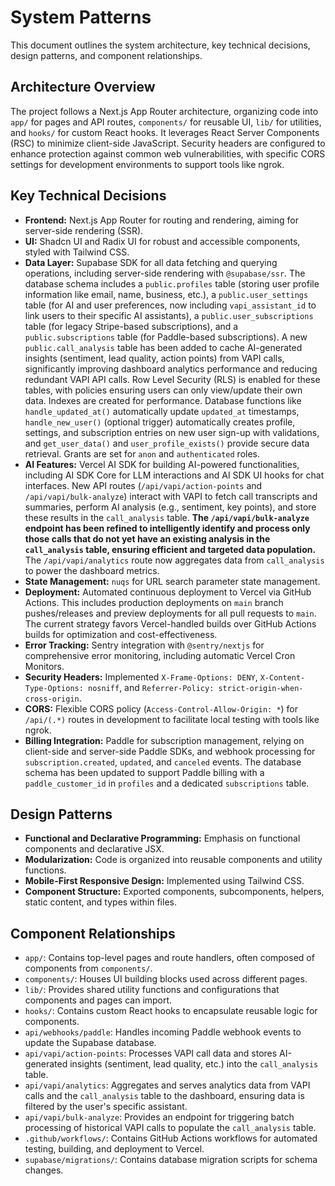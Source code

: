 # System Patterns

This document outlines the system architecture, key technical decisions, design patterns, and component relationships.

## Architecture Overview

The project follows a Next.js App Router architecture, organizing code into `app/` for pages and API routes, `components/` for reusable UI, `lib/` for utilities, and `hooks/` for custom React hooks. It leverages React Server Components (RSC) to minimize client-side JavaScript. Security headers are configured to enhance protection against common web vulnerabilities, with specific CORS settings for development environments to support tools like ngrok.

## Key Technical Decisions

-   **Frontend:** Next.js App Router for routing and rendering, aiming for server-side rendering (SSR).
-   **UI:** Shadcn UI and Radix UI for robust and accessible components, styled with Tailwind CSS.
-   **Data Layer:** Supabase SDK for all data fetching and querying operations, including server-side rendering with `@supabase/ssr`. The database schema includes a `public.profiles` table (storing user profile information like email, name, business, etc.), a `public.user_settings` table (for AI and user preferences, now including `vapi_assistant_id` to link users to their specific AI assistants), a `public.user_subscriptions` table (for legacy Stripe-based subscriptions), and a `public.subscriptions` table (for Paddle-based subscriptions). A new `public.call_analysis` table has been added to cache AI-generated insights (sentiment, lead quality, action points) from VAPI calls, significantly improving dashboard analytics performance and reducing redundant VAPI API calls. Row Level Security (RLS) is enabled for these tables, with policies ensuring users can only view/update their own data. Indexes are created for performance. Database functions like `handle_updated_at()` automatically update `updated_at` timestamps, `handle_new_user()` (optional trigger) automatically creates profile, settings, and subscription entries on new user sign-up with validations, and `get_user_data()` and `user_profile_exists()` provide secure data retrieval. Grants are set for `anon` and `authenticated` roles.
-   **AI Features:** Vercel AI SDK for building AI-powered functionalities, including AI SDK Core for LLM interactions and AI SDK UI hooks for chat interfaces. New API routes (`/api/vapi/action-points` and `/api/vapi/bulk-analyze`) interact with VAPI to fetch call transcripts and summaries, perform AI analysis (e.g., sentiment, key points), and store these results in the `call_analysis` table. **The `/api/vapi/bulk-analyze` endpoint has been refined to intelligently identify and process only those calls that do not yet have an existing analysis in the `call_analysis` table, ensuring efficient and targeted data population.** The `/api/vapi/analytics` route now aggregates data from `call_analysis` to power the dashboard metrics.
-   **State Management:** `nuqs` for URL search parameter state management.
-   **Deployment:** Automated continuous deployment to Vercel via GitHub Actions. This includes production deployments on `main` branch pushes/releases and preview deployments for all pull requests to `main`. The current strategy favors Vercel-handled builds over GitHub Actions builds for optimization and cost-effectiveness.
-   **Error Tracking:** Sentry integration with `@sentry/nextjs` for comprehensive error monitoring, including automatic Vercel Cron Monitors.
-   **Security Headers:** Implemented `X-Frame-Options: DENY`, `X-Content-Type-Options: nosniff`, and `Referrer-Policy: strict-origin-when-cross-origin`.
-   **CORS:** Flexible CORS policy (`Access-Control-Allow-Origin: *`) for `/api/(.*)` routes in development to facilitate local testing with tools like ngrok.
-   **Billing Integration:** Paddle for subscription management, relying on client-side and server-side Paddle SDKs, and webhook processing for `subscription.created`, `updated`, and `canceled` events. The database schema has been updated to support Paddle billing with a `paddle_customer_id` in `profiles` and a dedicated `subscriptions` table.

## Design Patterns

-   **Functional and Declarative Programming:** Emphasis on functional components and declarative JSX.
-   **Modularization:** Code is organized into reusable components and utility functions.
-   **Mobile-First Responsive Design:** Implemented using Tailwind CSS.
-   **Component Structure:** Exported components, subcomponents, helpers, static content, and types within files.

## Component Relationships

-   `app/`: Contains top-level pages and route handlers, often composed of components from `components/`.
-   `components/`: Houses UI building blocks used across different pages.
-   `lib/`: Provides shared utility functions and configurations that components and pages can import.
-   `hooks/`: Contains custom React hooks to encapsulate reusable logic for components.
-   `api/webhooks/paddle`: Handles incoming Paddle webhook events to update the Supabase database.
-   `api/vapi/action-points`: Processes VAPI call data and stores AI-generated insights (sentiment, lead quality, etc.) into the `call_analysis` table.
-   `api/vapi/analytics`: Aggregates and serves analytics data from VAPI calls and the `call_analysis` table to the dashboard, ensuring data is filtered by the user's specific assistant.
-   `api/vapi/bulk-analyze`: Provides an endpoint for triggering batch processing of historical VAPI calls to populate the `call_analysis` table.
-   `.github/workflows/`: Contains GitHub Actions workflows for automated testing, building, and deployment to Vercel.
-   `supabase/migrations/`: Contains database migration scripts for schema changes. 